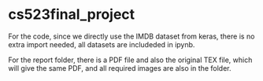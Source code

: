 # cs523final_project
For the code, since we directly use the IMDB dataset from keras, there is no extra import needed, all datasets are includeded in ipynb.

For the report folder, there is a PDF file and also the original TEX file, which will give the same PDF, and all required images are also in the folder.
